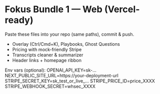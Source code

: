 # Fokus Bundle 1 — Web (Vercel-ready)

Paste these files into your repo (same paths), commit & push.
- Overlay (Ctrl/Cmd+K), Playbooks, Ghost Questions
- Pricing with mock-friendly Stripe
- Transcripts cleaner & summarizer
- Header links + homepage ribbon

Env vars (optional):
OPENAI_API_KEY=sk-...
NEXT_PUBLIC_SITE_URL=https://your-deployment-url
STRIPE_SECRET_KEY=sk_test_or_live_...
STRIPE_PRICE_ID=price_XXXX
STRIPE_WEBHOOK_SECRET=whsec_XXXX
